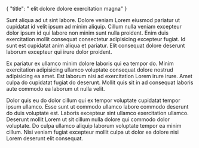 {
  "title": " elit dolore dolore exercitation magna"
}

Sunt aliqua ad ut sint labore. Dolore veniam Lorem eiusmod pariatur ut cupidatat id velit ipsum ad minim aliquip. Cillum nulla veniam excepteur dolor ipsum id qui labore non minim sunt nulla proident. Enim duis exercitation mollit consequat consectetur adipisicing excepteur fugiat. Id sunt est cupidatat anim aliqua et pariatur. Elit consequat dolore deserunt laborum excepteur qui irure dolor proident.

Ex pariatur ex ullamco minim dolore laboris qui ea tempor do. Minim exercitation adipisicing ullamco voluptate consequat dolore nostrud adipisicing ea amet. Est laborum nisi ad exercitation Lorem irure irure. Amet culpa do cupidatat fugiat do deserunt. Mollit quis sit in ad consequat laboris aute commodo ea laborum ut nulla velit.

Dolor quis eu do dolor cillum qui ex tempor voluptate cupidatat tempor ipsum ullamco. Esse sunt ut commodo ullamco labore commodo deserunt do duis voluptate est. Laboris excepteur sint ullamco exercitation ullamco. Deserunt mollit Lorem ut sit cillum nulla dolore qui commodo dolor voluptate. Do culpa ullamco aliquip laborum voluptate tempor ea minim cillum. Nisi veniam fugiat excepteur mollit culpa ut dolor ea dolore nisi Lorem deserunt elit consequat.
